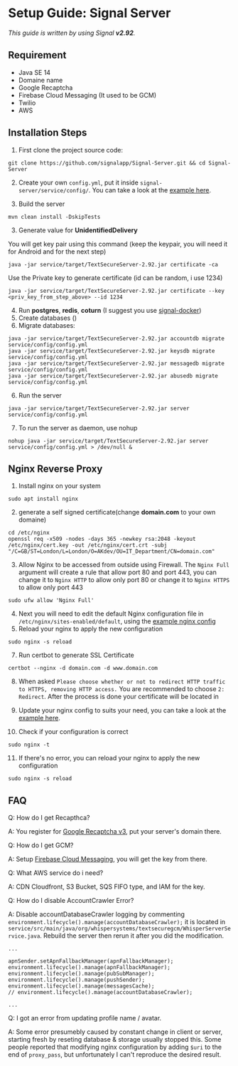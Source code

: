 # Setup Guide: Signal Server

*This guide is written by using Signal **v2.92**.*

## Requirement

* Java SE 14 
* Domaine name
* Google Recaptcha
* Firebase Cloud Messaging (It used to be GCM)
* Twilio
* AWS

## Installation Steps

1. First clone the project source code:

```
git clone https://github.com/signalapp/Signal-Server.git && cd Signal-Server
```

2. Create your own `config.yml`, put it inside `signal-server/service/config/`. You can take a look at the [example here](../master/signal-server/example-signal.yml).

3. Build the server

```
mvn clean install -DskipTests
```

3. Generate value for **UnidentifiedDelivery**

You will get key pair using this command (keep the keypair, you will need it for Android and for the next step)
```
java -jar service/target/TextSecureServer-2.92.jar certificate -ca
```

Use the Private key to generate certificate (id can be random, i use 1234)
```
java -jar service/target/TextSecureServer-2.92.jar certificate --key <priv_key_from_step_above> --id 1234
```

4.	Run **postgres**, **redis**, **coturn** (I suggest you use [signal-docker](../master/signal-docker))
5.	Create databases ()
6.	Migrate databases:
```
java -jar service/target/TextSecureServer-2.92.jar accountdb migrate service/config/config.yml
java -jar service/target/TextSecureServer-2.92.jar keysdb migrate service/config/config.yml
java -jar service/target/TextSecureServer-2.92.jar messagedb migrate service/config/config.yml
java -jar service/target/TextSecureServer-2.92.jar abusedb migrate service/config/config.yml
```

6.	Run the server
```
java -jar service/target/TextSecureServer-2.92.jar server service/config/config.yml
```

7. To run the server as daemon, use nohup
```
nohup java -jar service/target/TextSecureServer-2.92.jar server service/config/config.yml > /dev/null &
```

## Nginx Reverse Proxy

1. Install nginx on your system
```
sudo apt install nginx     
```

2. generate a self signed certificate(change **domain.com** to your own domaine)
```
cd /etc/nginx
openssl req -x509 -nodes -days 365 -newkey rsa:2048 -keyout /etc/nginx/cert.key -out /etc/nginx/cert.crt -subj "/C=GB/ST=London/L=London/O=AKdev/OU=IT_Department/CN=domain.com"
```

3. Allow Nginx to be accessed from outside using Firewall. The `Nginx Full` argument will create a rule that allow port 80 and port 443, you can change it to `Nginx HTTP` to allow only port 80 or change it to `Nginx HTTPS` to allow only port 443
```
sudo ufw allow 'Nginx Full'
```

4. Next you will need to edit the default Nginx configuration file in `/etc/nginx/sites-enabled/default`, using the [example nginx config](../master/signal-server/example-nginx.conf)
6. Reload your nginx to apply the new configuration
```
sudo nginx -s reload
```

7. Run certbot to generate SSL Certificate
```
certbot --nginx -d domain.com -d www.domain.com
```

8. When asked `Please choose whether or not to redirect HTTP traffic to HTTPS, removing HTTP access.` You are recommended to choose `2: Redirect`. After the process is done your certificate will be located in
9. Update your nginx config to suits your need, you can take a look at the [example here](../master/signal-server/example-nginx.conf).

10. Check if your configuration is correct
```
sudo nginx -t
```

11. If there's no error, you can reload your nginx to apply the new configuration
```
sudo nginx -s reload
```

## FAQ
Q: How do I get Recapthca?

A: You register for [Google Recaptcha v3](https://www.google.com/recaptcha/intro/v3.html), put your server's domain there.

Q: How do I get GCM?

A: Setup [Firebase Cloud Messaging](https://firebase.google.com/), you will get the key from there.

Q: What AWS service do i need?

A: CDN Cloudfront, S3 Bucket, SQS FIFO type, and IAM for the key.

Q: How do I disable AccountCrawler Error?

A: Disable accountDatabaseCrawler logging by commenting `environment.lifecycle().manage(accountDatabaseCrawler);` it is located in `service/src/main/java/org/whispersystems/textsecuregcm/WhisperServerService.java`. Rebuild the server then rerun it after you did the modification.

```
...

apnSender.setApnFallbackManager(apnFallbackManager);
environment.lifecycle().manage(apnFallbackManager);
environment.lifecycle().manage(pubSubManager);
environment.lifecycle().manage(pushSender);
environment.lifecycle().manage(messagesCache);
// environment.lifecycle().manage(accountDatabaseCrawler);

...
```

Q: I got an error from updating profile name / avatar.

A: Some error presumebly caused by constant change in client or server, starting fresh by reseting database & storage usually stopped this. Some people reported that modifying nginx configuration by adding `$uri` to the end of `proxy_pass`, but unfortunately I can't reproduce the desired result.
